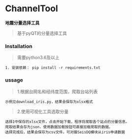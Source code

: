 # ChannelTool
<b>地震分量选择工具</b>
>基于pyQT的分量选择工具

### Installation
>需要python3.6及以上

    1. 安装依赖： pip install -r requirements.txt
    
### ussage
>1.根据台网名和经纬度范围，爬取台站列表
    
    示例见download_iris.py，结果会保存为xlsx格式

>2.使用可视化工具选取分量
        
    选择1中保存的xlsx文件，点击开始下载，程序将爬取各个站点的分量信息。
    爬取结果会存为json，使用数据加载按钮可直接加载爬取的数据。
    选择完成后，结果会保存为csv文件。可对接SeisDQ模块从iris申请数据
